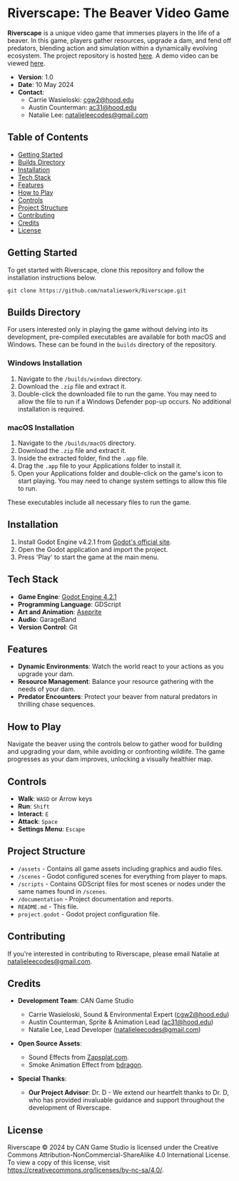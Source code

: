 # Riverscape: The Beaver Video Game

**Riverscape** is a unique video game that immerses players in the life of a beaver. In this game, players gather resources, upgrade a dam, and fend off predators, blending action and simulation within a dynamically evolving ecosystem. The project repository is hosted [here](https://github.com/natalieswork/Riverscape). A demo video can be viewed [here](https://youtu.be/J2Zaukrr5c8).

- **Version**: 1.0
- **Date**: 10 May 2024
- **Contact**:
	- Carrie Wasieloski: [cgw2@hood.edu](mailto:cgw2@hood.edu)
	- Austin Counterman: [ac31@hood.edu](mailto:ac31@hood.edu)
	- Natalie Lee: [natalieleecodes@gmail.com](mailto:natalieleecodes@gmail.com)

## Table of Contents

- [Getting Started](#getting-started)
- [Builds Directory](#builds-directory)
- [Installation](#installation)
- [Tech Stack](#tech-stack)
- [Features](#features)
- [How to Play](#how-to-play)
- [Controls](#controls)
- [Project Structure](#project-structure)
- [Contributing](#contributing)
- [Credits](#credits)
- [License](#license)

## Getting Started

To get started with Riverscape, clone this repository and follow the installation instructions below.

`git clone https://github.com/natalieswork/Riverscape.git`

## Builds Directory

For users interested only in playing the game without delving into its development, pre-compiled executables are available for both macOS and Windows. These can be found in the `builds` directory of the repository.

### Windows Installation

1. Navigate to the `/builds/windows` directory.
2. Download the `.zip` file and extract it.
4. Double-click the downloaded file to run the game. You may need to allow the file to run if a Windows Defender pop-up occurs. No additional installation is required.

### macOS Installation

1. Navigate to the `/builds/macOS` directory.
2. Download the `.zip` file and extract it.
3. Inside the extracted folder, find the `.app` file.
4. Drag the `.app` file to your Applications folder to install it.
5. Open your Applications folder and double-click on the game's icon to start playing. You may need to change system settings to allow this file to run.

These executables include all necessary files to run the game.


## Installation

1. Install Godot Engine v4.2.1 from [Godot's official site](https://godotengine.org/download/archive/4.2.1-stable/).
2. Open the Godot application and import the project.
3. Press 'Play' to start the game at the main menu.

## Tech Stack

- **Game Engine**: [Godot Engine 4.2.1](https://godotengine.org/)
- **Programming Language**: GDScript
- **Art and Animation**: [Aseprite](https://aseprite.org/)
- **Audio**: GarageBand
- **Version Control**: Git 

## Features

- **Dynamic Environments**: Watch the world react to your actions as you upgrade your dam.
- **Resource Management**: Balance your resource gathering with the needs of your dam.
- **Predator Encounters**: Protect your beaver from natural predators in thrilling chase sequences.

## How to Play

Navigate the beaver using the controls below to gather wood for building and upgrading your dam, while avoiding or confronting wildlife. The game progresses as your dam improves, unlocking a visually healthier map.

## Controls

- **Walk**: `WASD` or Arrow keys
- **Run**: `Shift`
- **Interact**: `E`
- **Attack**: `Space`
- **Settings Menu**: `Escape`

## Project Structure

- `/assets` - Contains all game assets including graphics and audio files.
- `/scenes` - Godot configured scenes for everything from player to maps.
- `/scripts` - Contains GDScript files for most scenes or nodes under the same names found in `/scenes`.
- `/documentation` - Project documentation and reports.
- `README.md` - This file.
- `project.godot` - Godot project configuration file.

## Contributing

If you're interested in contributing to Riverscape, please email Natalie at [natalieleecodes@gmail.com](mailto:natalieleecodes@gmail.com).

## Credits

- **Development Team**: CAN Game Studio 
	- Carrie Wasieloski, Sound & Environmental Expert (cgw2@hood.edu)
	- Austin Counterman, Sprite & Animation Lead (ac31@hood.edu)
	- Natalie Lee, Lead Developer (natalieleecodes@gmail.com)
	
- **Open Source Assets**:
	- Sound Effects from [Zapsplat.com](https://www.zapsplat.com/).
	- Smoke Animation Effect from [bdragon](https://bdragon1727.itch.io/super-package-retro-pixel-effects-32x32-pack-2).
- **Special Thanks**:
	-  **Our Project Advisor**: Dr. D - We extend our heartfelt thanks to Dr. D, who has provided invaluable guidance and support throughout the development of Riverscape. 
## License
Riverscape © 2024 by CAN Game Studio is licensed under the Creative Commons Attribution-NonCommercial-ShareAlike 4.0 International License. To view a copy of this license, visit https://creativecommons.org/licenses/by-nc-sa/4.0/.
